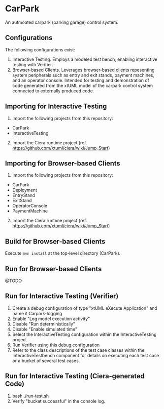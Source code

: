 # CarPark
An autmoated carpark (parking garage) control system.  
## Configurations
The following configurations exist:
1. Interactive Testing.  Employs a modeled test bench, enabling interactive testing with Verifier.
2. Browser-based Clients.  Leverages browser-based clients repesenting system peripherals such as entry and exit stands, payment machines, and an operator console.  Intended for testing and demonstration of code generated from the xtUML model of the carpark control system connected to externally produced code.
## Importing for Interactive Testing
1. Import the following projects from this repository:
- CarPark
- InteractiveTesting
2. Import the Ciera runtime project (ref. https://github.com/xtuml/ciera/wiki/Jump_Start)
## Importing for Browser-based Clients
1. Import the following projects from this repository:
- CarPark
- Deployment
- EntryStand
- ExitStand
- OperatorConsole
- PaymentMachine
2. Import the Ciera runtime project (ref. https://github.com/xtuml/ciera/wiki/Jump_Start)
## Build for Browser-based Clients
Execute `mvn install` at the top-level directory (CarPark).
## Run for Browser-based Clients
@TODO
## Run for Interactive Testing (Verifier)
1. Create a debug configuration of type "xtUML eXecute Application" and name it Carpark-logging
2. Enable "Log model execution activity"
3. Disable "Run deterministically"
4. Disable "Enable simulated time"
5. Select the InteractiveTesting configuration within the InteractiveTesting project
6. Run Verifier using this debug configuration
7. Refer to the class descriptions of the test case classes within the InteractiveTestbench component for details on executing each test case or a bucket of several test cases.
## Run for Interactive Testing (Ciera-generated Code)
1. bash ./run-test.sh
2. Verify "bucket successful" in the console log.
